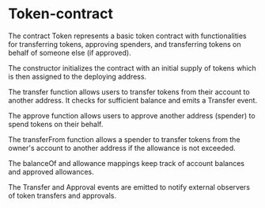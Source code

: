 # Token-contract
The contract Token represents a basic token contract with functionalities for transferring tokens, approving spenders, and transferring tokens on behalf of someone else (if approved).


The constructor initializes the contract with an initial supply of tokens which is then assigned to the deploying address.

The transfer function allows users to transfer tokens from their account to another address. It checks for sufficient balance and emits a Transfer event.

The approve function allows users to approve another address (spender) to spend tokens on their behalf.

The transferFrom function allows a spender to transfer tokens from the owner's account to another address if the allowance is not exceeded.

The balanceOf and allowance mappings keep track of account balances and approved allowances.

The Transfer and Approval events are emitted to notify external observers of token transfers and approvals.
